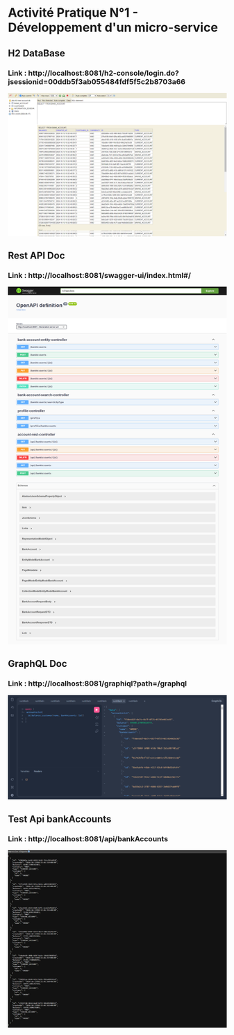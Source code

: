 <h1>Activité Pratique N°1 - Développement d'un micro-service</h1>

<h2>H2 DataBase</h2>
<h3><b>Link : </b> http://localhost:8081/h2-console/login.do?jsessionid=00ddb5f3ab055484fdf5f5c2b8703a66</h3>
<img src="captures/h2.png">

<h2>Rest API Doc</h2>
<h3><b>Link : </b> http://localhost:8081/swagger-ui/index.html#/</h3>
<img src="captures/swagger.png">

<h2>GraphQL Doc</h2>
<h3><b>Link : </b> http://localhost:8081/graphiql?path=/graphql</h3>
<img src="captures/graphql.png">

<h2>Test Api bankAccounts</h2>
<h3><b>Link : </b>http://localhost:8081/api/bankAccounts</h3>
<img src="captures/test-api.png">